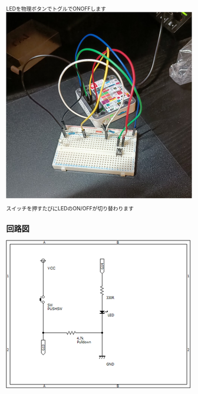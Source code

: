 LEDを物理ボタンでトグルでONOFFします
![回路の写真](CircuitPicture.jpg)

スイッチを押すたびにLEDのON/OFFが切り替わります

## 回路図
![回路図](circuit-diagram/LEDTB_diagram.png)